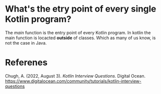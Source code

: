 # What's the etry point of every single Kotlin program? 

The *main* function is the entry point of every Kotlin program. 
In kotlin the main function is locacted **outside** of classes. 
Which as many of us know, is not the case in Java. 

# Referenes 
Chugh, A. (2022, August 3). *Kotlin Interview Questions*. Digital Ocean. <https://www.digitalocean.com/community/tutorials/kotlin-interview-questions> 
